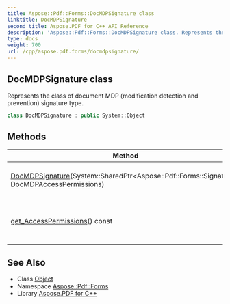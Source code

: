 ```yaml
---
title: Aspose::Pdf::Forms::DocMDPSignature class
linktitle: DocMDPSignature
second_title: Aspose.PDF for C++ API Reference
description: 'Aspose::Pdf::Forms::DocMDPSignature class. Represents the class of document MDP (modification detection and prevention) signature type in C++.'
type: docs
weight: 700
url: /cpp/aspose.pdf.forms/docmdpsignature/
---
```

## DocMDPSignature class


Represents the class of document MDP (modification detection and prevention) signature type.

```cpp
class DocMDPSignature : public System::Object
```

## Methods

| Method | Description |
| --- | --- |
| [DocMDPSignature](./docmdpsignature/)(System::SharedPtr\<Aspose::Pdf::Forms::Signature\>, DocMDPAccessPermissions) | Initializes a new instance of the [DocMDPSignature](./) class. |
| [get_AccessPermissions](./get_accesspermissions/)() const | Returns the access permissions granted for this document. |
## See Also

* Class [Object](../../system/object/)
* Namespace [Aspose::Pdf::Forms](../)
* Library [Aspose.PDF for C++](../../)
